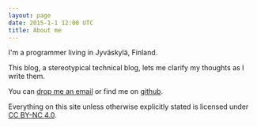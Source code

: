 ```yaml
---
layout: page
date: 2015-1-1 12:00 UTC
title: About me 
---
```


I'm a programmer living in Jyväskylä, Finland. 

This blog, a stereotypical technical blog, lets me clarify my thoughts as I write them.

You can [drop me an email](mailto:ane@iki.fi) or find me on [github](https://github.com/ane).

Everything on this site unless otherwise explicitly stated is licensed under [CC BY-NC 4.0](https://creativecommons.org/licenses/by-nc/4.0/).


